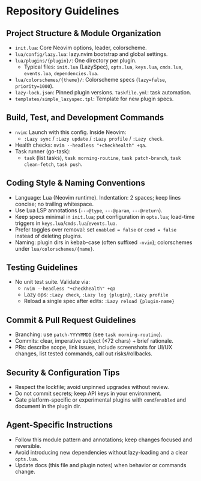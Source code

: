 # Repository Guidelines

## Project Structure & Module Organization
- `init.lua`: Core Neovim options, leader, colorscheme.
- `lua/config/lazy.lua`: lazy.nvim bootstrap and global settings.
- `lua/plugins/{plugin}/`: One directory per plugin.
  - Typical files: `init.lua` (LazySpec), `opts.lua`, `keys.lua`, `cmds.lua`, `events.lua`, `dependencies.lua`.
- `lua/colorschemes/{theme}/`: Colorscheme specs (`lazy=false`, `priority=1000`).
- `lazy-lock.json`: Pinned plugin versions.  `Taskfile.yml`: task automation.
- `templates/simple_lazyspec.tpl`: Template for new plugin specs.

## Build, Test, and Development Commands
- `nvim`: Launch with this config. Inside Neovim:
  - `:Lazy sync` / `:Lazy update` / `:Lazy profile` / `:Lazy check`.
- Health checks: `nvim --headless "+checkhealth" +qa`.
- Task runner (go-task):
  - `task` (list tasks), `task morning-routine`, `task patch-branch`, `task clean-fetch`, `task push`.

## Coding Style & Naming Conventions
- Language: Lua (Neovim runtime). Indentation: 2 spaces; keep lines concise; no trailing whitespace.
- Use Lua LSP annotations (`---@type`, `---@param`, `---@return`).
- Keep specs minimal in `init.lua`; put configuration in `opts.lua`; load-time triggers in `keys.lua`/`cmds.lua`/`events.lua`.
- Prefer toggles over removal: set `enabled = false` or `cond = false` instead of deleting plugins.
- Naming: plugin dirs in kebab-case (often suffixed `-nvim`); colorschemes under `lua/colorschemes/{name}`.

## Testing Guidelines
- No unit test suite. Validate via:
  - `nvim --headless "+checkhealth" +qa`
  - Lazy ops: `:Lazy check`, `:Lazy log {plugin}`, `:Lazy profile`
  - Reload a single spec after edits: `:Lazy reload {plugin-name}`

## Commit & Pull Request Guidelines
- Branching: use `patch-YYYYMMDD` (see `task morning-routine`).
- Commits: clear, imperative subject (≤72 chars) + brief rationale.
- PRs: describe scope, link issues, include screenshots for UI/UX changes, list tested commands, call out risks/rollbacks.

## Security & Configuration Tips
- Respect the lockfile; avoid unpinned upgrades without review.
- Do not commit secrets; keep API keys in your environment.
- Gate platform-specific or experimental plugins with `cond`/`enabled` and document in the plugin dir.

## Agent-Specific Instructions
- Follow this module pattern and annotations; keep changes focused and reversible.
- Avoid introducing new dependencies without lazy-loading and a clear `opts.lua`.
- Update docs (this file and plugin notes) when behavior or commands change.

